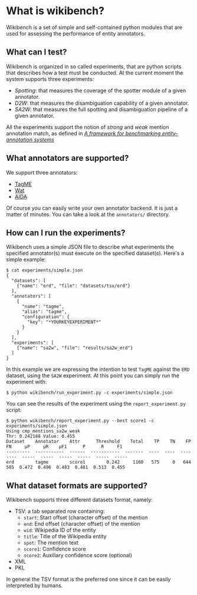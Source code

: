 # What is wikibench?

Wikibench is a set of simple and self-contained python modules that are used for assessing the performance of entity annotators.

## What can I test?

Wikibench is organized in so called experiments, that are python scripts that describes how a test must be conducted. At the current moment the system supports three experiments:

  - *Spotting*: that measures the coverage of the spotter module of a given annotator.
  - *D2W*: that measures the disambiguation capability of a given annotator.
  - *SA2W*: that measures the full spotting and disambiguation pipeline of a given annotator.

All the experiments support the notion of *strong* and *weak* mention annotation match, as defined in [*A framework for benchmarking entity-annotation systems*](http://dl.acm.org/citation.cfm?id=2488411)

## What annotators are supported?

We support three annotators:

  - [TagME](http://tagme.di.unipi.it/)
  - [Wat](http://github.com/nopper/wat)
  - [AIDA](https://www.mpi-inf.mpg.de/departments/databases-and-information-systems/research/yago-naga/)

Of course you can easily write your own annotator backend. It is just a matter of minutes. You can take a look at the `annotators/` directory.

## How can I run the experiments?

Wikibench uses a simple JSON file to describe what experiments the specified annotator(s) must execute on the specified dataset(s). Here's a simple example:

    $ cat experiments/simple.json
    {
      "datasets": [
        {"name": "erd", "file": "datasets/tsv/erd"}
      ],
      "annotators": [
        {
          "name": "tagme",
          "alias": "tagme",
          "configuration": {
            "key": "*YOURKEYEXPERIMENT*"
          }
        }
      ],
      "experiments": [
        {"name": "sa2w", "file": "results/sa2w_erd"}
      ]
    }

In this example we are expressing the intention to test `TagME` against the `ERD` dataset, using the `SA2W` experiment. At this point you can simply run the experiment with:

    $ python wikibench/run_experiment.py -c experiments/simple.json
    
You can see the results of the experiment using the `report_experiment.py` script:

    $ python wikibench/report_experiment.py --best score1 -c experiments/simple.json
    Using cmp_mentions_sa2w_weak
    Thr: 0.242188 Value: 0.455
    Dataset    Annotator    Attr      Threshold    Total    TP    TN    FP    FN     μP     μR    μF1      P      R     F1
    ---------  -----------  ------  -----------  -------  ----  ----  ----  ----  -----  -----  -----  -----  -----  -----
    erd        tagme        score1        0.242     1160   575     0   644   585  0.472  0.496  0.483  0.481  0.513  0.455
    

## What dataset formats are supported?

Wikibench supports three different datasets format, namely:

  - TSV: a tab separated row containing:
    - `start`: Start offset (character offset) of the mention
    - `end`: End offset (character offset) of the mention
    - `wid`: Wikipedia ID of the entity
    - `title`: Title of the Wikipedia entity
    - `spot`: The mention text
    - `score1`: Confidence score
    - `score2`: Auxiliary confidence score (optional)
  - XML
  - PKL

In general the TSV format is the preferred one since it can be easily interpreted by humans.

